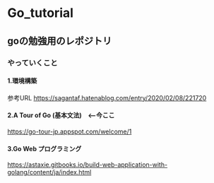 # Go_tutorial

## goの勉強用のレポジトリ

### やっていくこと


#### 1.環境構築
参考URL
https://sagantaf.hatenablog.com/entry/2020/02/08/221720



#### 2.A Tour of Go (基本文法)　<--今ここ
https://go-tour-jp.appspot.com/welcome/1

#### 3.Go Web プログラミング
https://astaxie.gitbooks.io/build-web-application-with-golang/content/ja/index.html




